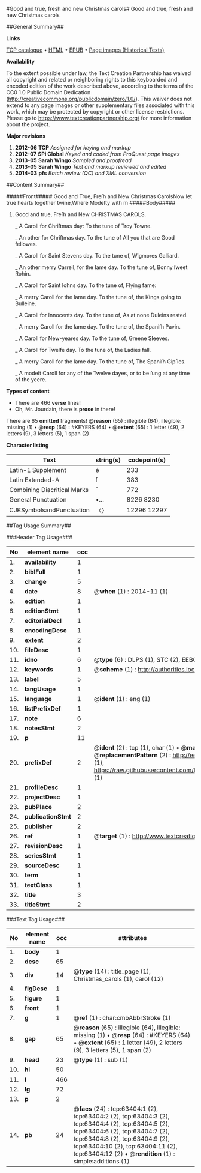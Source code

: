 #Good and true, fresh and new Christmas carols#
Good and true, fresh and new Christmas carols

##General Summary##

**Links**

[TCP catalogue](http://www.ota.ox.ac.uk/tcp/)  • 
[HTML](http://tei.it.ox.ac.uk/tcp/Texts-HTML/free/A41/A41396.html)  • 
[EPUB](http://tei.it.ox.ac.uk/tcp/Texts-EPUB/free/A41/A41396.epub) • 
[Page images (Historical Texts)](https://historicaltexts.jisc.ac.uk/eebo-12569331e)

**Availability**

To the extent possible under law, the Text Creation Partnership has waived all copyright and related or neighboring rights to this keyboarded and encoded edition of the work described above, according to the terms of the CC0 1.0 Public Domain Dedication (http://creativecommons.org/publicdomain/zero/1.0/). This waiver does not extend to any page images or other supplementary files associated with this work, which may be protected by copyright or other license restrictions. Please go to https://www.textcreationpartnership.org/ for more information about the project.

**Major revisions**

1. __2012-06__ __TCP__ *Assigned for keying and markup*
1. __2012-07__ __SPi Global__ *Keyed and coded from ProQuest page images*
1. __2013-05__ __Sarah Wingo__ *Sampled and proofread*
1. __2013-05__ __Sarah Wingo__ *Text and markup reviewed and edited*
1. __2014-03__ __pfs__ *Batch review (QC) and XML conversion*

##Content Summary##

#####Front#####
Good and True, Freſh and New Christmas CarolsNow let true hearts together twine,Where Modeſty with m
#####Body#####

1. Good and true, Freſh and New CHRISTMAS CAROLS.

    _ A Caroll for Chriſtmas day: To the tune of Troy Towne.

    _ An other for Chriſtmas day. To the tune of All you that are Good fellowes.

    _ A Caroll for Saint Stevens day. To the tune of, Wigmores Galliard.

    _ An other merry Carrell, for the ſame day. To the tune of, Bonny ſweet Rohin.

    _ A Caroll for Saint Iohns day. To the tune of, Flying fame:

    _ A merry Caroll for the ſame day. To the tune of, the Kings going to Bulleine.

    _ A Caroll for Innocents day. To the tune of, As at none Duleins rested.

    _ A merry Caroll for the ſame day. To the tune of, the Spaniſh Pavin.

    _ A Caroll for New-yeares day. To the tune of, Greene Sleeves.

    _ A Caroll for Twelfe day. To the tune of, the Ladies fall.

    _ A merry Caroll for the ſame day. To the tune of, The Spaniſh Gipſies.

    _ A modeſt Caroll for any of the Twelve dayes, or to be ſung at any time of the yeere.

**Types of content**

  * There are 466 **verse** lines!
  * Oh, Mr. Jourdain, there is **prose** in there!

There are 65 **omitted** fragments! 
 @__reason__ (65) : illegible (64), illegible: missing (1)  •  @__resp__ (64) : #KEYERS (64)  •  @__extent__ (65) : 1 letter (49), 2 letters (9), 3 letters (5), 1 span (2)

**Character listing**


|Text|string(s)|codepoint(s)|
|---|---|---|
|Latin-1 Supplement|é|233|
|Latin Extended-A|ſ|383|
|Combining             Diacritical Marks|̄|772|
|General Punctuation|•…|8226 8230|
|CJKSymbolsandPunctuation|〈〉|12296 12297|

##Tag Usage Summary##

###Header Tag Usage###

|No|element name|occ|attributes|
|---|---|---|---|
|1.|__availability__|1||
|2.|__biblFull__|1||
|3.|__change__|5||
|4.|__date__|8| @__when__ (1) : 2014-11 (1)|
|5.|__edition__|1||
|6.|__editionStmt__|1||
|7.|__editorialDecl__|1||
|8.|__encodingDesc__|1||
|9.|__extent__|2||
|10.|__fileDesc__|1||
|11.|__idno__|6| @__type__ (6) : DLPS (1), STC (2), EEBO-CITATION (1), OCLC (1), VID (1)|
|12.|__keywords__|1| @__scheme__ (1) : http://authorities.loc.gov/ (1)|
|13.|__label__|5||
|14.|__langUsage__|1||
|15.|__language__|1| @__ident__ (1) : eng (1)|
|16.|__listPrefixDef__|1||
|17.|__note__|6||
|18.|__notesStmt__|2||
|19.|__p__|11||
|20.|__prefixDef__|2| @__ident__ (2) : tcp (1), char (1)  •  @__matchPattern__ (2) : ([0-9\-]+):([0-9IVX]+) (1), (.+) (1)  •  @__replacementPattern__ (2) : http://eebo.chadwyck.com/downloadtiff?vid=$1&page=$2 (1), https://raw.githubusercontent.com/textcreationpartnership/Texts/master/tcpchars.xml#$1 (1)|
|21.|__profileDesc__|1||
|22.|__projectDesc__|1||
|23.|__pubPlace__|2||
|24.|__publicationStmt__|2||
|25.|__publisher__|2||
|26.|__ref__|1| @__target__ (1) : http://www.textcreationpartnership.org/docs/. (1)|
|27.|__revisionDesc__|1||
|28.|__seriesStmt__|1||
|29.|__sourceDesc__|1||
|30.|__term__|1||
|31.|__textClass__|1||
|32.|__title__|3||
|33.|__titleStmt__|2||


###Text Tag Usage###

|No|element name|occ|attributes|
|---|---|---|---|
|1.|__body__|1||
|2.|__desc__|65||
|3.|__div__|14| @__type__ (14) : title_page (1), Christmas_carols (1), carol (12)|
|4.|__figDesc__|1||
|5.|__figure__|1||
|6.|__front__|1||
|7.|__g__|1| @__ref__ (1) : char:cmbAbbrStroke (1)|
|8.|__gap__|65| @__reason__ (65) : illegible (64), illegible: missing (1)  •  @__resp__ (64) : #KEYERS (64)  •  @__extent__ (65) : 1 letter (49), 2 letters (9), 3 letters (5), 1 span (2)|
|9.|__head__|23| @__type__ (1) : sub (1)|
|10.|__hi__|50||
|11.|__l__|466||
|12.|__lg__|72||
|13.|__p__|2||
|14.|__pb__|24| @__facs__ (24) : tcp:63404:1 (2), tcp:63404:2 (2), tcp:63404:3 (2), tcp:63404:4 (2), tcp:63404:5 (2), tcp:63404:6 (2), tcp:63404:7 (2), tcp:63404:8 (2), tcp:63404:9 (2), tcp:63404:10 (2), tcp:63404:11 (2), tcp:63404:12 (2)  •  @__rendition__ (1) : simple:additions (1)|
